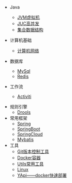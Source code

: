 * Java

  * [JVM虚拟机](./docs/JVM.md)
  * [JUC高并发](./docs/JUC.md)
  * [集合数据结构](./docs/Collection.md)
* 计算机基础

  * [计算机网络](./docs/NetWork.md) 
* 数据库
  - [MySql](./docs/MySql.md)  
  - [Redis](./docs/Redis.md) 
* 工作流
  - [Activiti](./docs/Activiti.md)

- 规则引擎
  - [Drools](./docs/Drools.md)
- 常用框架
  - [Spring](./docs/Spring.md)
  - [SpringBoot](./docs/SpringBoot.md)
  - [SpringCloud](./docs/SpringCloud.md)
  - [Mybatis](./docs/Mybatis.md)
- 工具
  - [Git版本控制工具](./docs/Git.md)
  - [Docker容器](./docs/Docker.md)
  - [Utils常用工具](./docs/Utils.md)
  - [Linux](./docs/Linux.md)
  - [YApi——docker快速部署](./docs/yapi使用docker快速部署.md)
  
